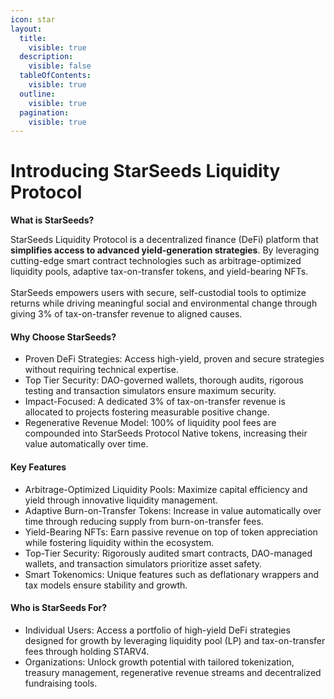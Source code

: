 ```yaml
---
icon: star
layout:
  title:
    visible: true
  description:
    visible: false
  tableOfContents:
    visible: true
  outline:
    visible: true
  pagination:
    visible: true
---
```


# Introducing StarSeeds Liquidity Protocol

**What is StarSeeds?**

StarSeeds Liquidity Protocol is a decentralized finance (DeFi) platform that **simplifies access to advanced yield-generation strategies**. By leveraging cutting-edge smart contract technologies such as arbitrage-optimized liquidity pools, adaptive tax-on-transfer tokens, and yield-bearing NFTs.\
\
StarSeeds empowers users with secure, self-custodial tools to optimize returns while driving meaningful social and environmental change through giving 3% of tax-on-transfer revenue to aligned causes.

#### Why Choose StarSeeds?

* Proven DeFi Strategies: Access high-yield, proven and secure strategies without requiring technical expertise.
* Top Tier Security: DAO-governed wallets, thorough audits, rigorous testing and transaction simulators ensure maximum security.
* Impact-Focused: A dedicated 3% of tax-on-transfer revenue is allocated to projects fostering measurable positive change.
* Regenerative Revenue Model: 100% of liquidity pool fees are compounded into StarSeeds Protocol Native tokens, increasing their value automatically over time.

#### Key Features

* Arbitrage-Optimized Liquidity Pools: Maximize capital efficiency and yield through innovative liquidity management.
* Adaptive Burn-on-Transfer Tokens: Increase in value automatically over time through reducing supply from burn-on-transfer fees.&#x20;
* Yield-Bearing NFTs: Earn passive revenue on top of token appreciation while fostering liquidity within the ecosystem.
* Top-Tier Security: Rigorously audited smart contracts, DAO-managed wallets, and transaction simulators prioritize asset safety.
* Smart Tokenomics: Unique features such as deflationary wrappers and tax models ensure stability and growth.

#### Who is StarSeeds For?

* Individual Users: Access a portfolio of high-yield DeFi strategies designed for growth by leveraging liquidity pool (LP) and tax-on-transfer fees through holding STARV4.&#x20;
* Organizations: Unlock growth potential with tailored tokenization, treasury management, regenerative revenue streams and decentralized fundraising tools.









